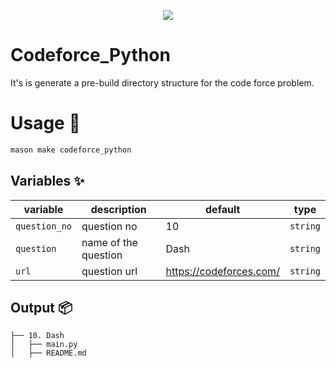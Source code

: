 <p align="center">
  <img src="https://assets.codeforces.com/users/kguseva/comments/cf.png">
</p>

# Codeforce_Python

It's is generate a pre-build directory structure for the code force problem.

# Usage 🚀
```bash
mason make codeforce_python
```

## Variables ✨

| variable           | description                  | default | type      |
| ------------------ | ---------------------------- | ------- | --------- |
| `question_no`     | question no          | 10   | `string`  |
| `question`     | name of the question          | Dash     | `string`  |
| `url` | question url | https://codeforces.com/     | `string` |

## Output 📦

```
├── 10. Dash
│   ├── main.py
│   ├── README.md
```